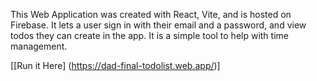 This Web Application was created with React, Vite, and is hosted on Firebase. It lets a user sign in with their email and a password, and view todos they can create in the app. It is a simple tool to help with time management. 

[[Run it Here] (https://dad-final-todolist.web.app/)]

